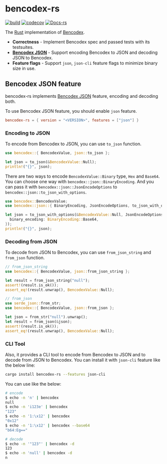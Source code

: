 # bencodex-rs

[![build](https://github.com/bencodex/bencodex-rs/actions/workflows/build.yaml/badge.svg)](https://github.com/bencodex/bencodex-rs/actions/workflows/build.yaml) [![codecov](https://codecov.io/gh/moreal/bencodex-rs/graph/badge.svg?token=H0FWUZ2ZF2)](https://codecov.io/gh/moreal/bencodex-rs) [![Docs-rs](https://docs.rs/bencodex-rs/badge.svg)](https://docs.rs/bencodex-rs/latest/)

The [Rust] implementation of [Bencodex].

- **Correctness** - Implement Bencodex spec and passed tests with its testsuites.
- **[Bencodex JSON]** - Support encoding Bencodex to JSON and decoding JSON to Bencodex.
- **Feature flags** - Support `json`, `json-cli` feature flags to minimize binary size in use.

[Rust]: https://rust-lang.org/
[Bencodex]: https://bencodex.org/

## Bencodex JSON feature

bencodex-rs implements [Bencodex JSON] feature, encoding and decoding both.

To use Bencodex JSON feature, you should enable `json` feature.

```toml
bencodex-rs = { version = "<VERSION>", features = ["json"] }
```

[Bencodex JSON]: https://github.com/planetarium/bencodex/blob/main/JSON.md

### Encoding to JSON

To encode from Bencodex to JSON, you can use `to_json` function.

```rust
use bencodex::{ BencodexValue, json::to_json };

let json = to_json(&BencodexValue::Null);
println!("{}", json);
```

There are two ways to encode `BencodexValue::Binary` type, `Hex` and `Base64`. You can choose one way with `bencodex::json::BinaryEncoding`. And you can pass it with `bencodex::json::JsonEncodeOptions` to `bencodex::json::to_json_with_options`.

```rust
use bencodex::BencodexValue;
use bencodex::json::{ BinaryEncoding, JsonEncodeOptions, to_json_with_options };

let json = to_json_with_options(&BencodexValue::Null, JsonEncodeOptions {
  binary_encoding: BinaryEncoding::Base64,
});
println!("{}", json);
```

### Decoding from JSON

To decode from JSON to Bencodex, you can use `from_json_string` and `from_json` function.

```rust
// from_json_string
use bencodex::{ BencodexValue, json::from_json_string };

let result = from_json_string("null");
assert!(result.is_ok());
assert_eq!(result.unwrap(), BencodexValue::Null);
```

```rust
// from_json
use serde_json::from_str;
use bencodex::{ BencodexValue, json::from_json };

let json = from_str("null").unwrap();
let result = from_json(&json);
assert!(result.is_ok());
assert_eq!(result.unwrap(), BencodexValue::Null);
```

### CLI Tool


Also, it provides a CLI tool to encode from Bencodex to JSON and to decode from JSON to Bencodex. You can install it with `json-cli` feature like the below line:

```bash
cargo install bencodex-rs --features json-cli
```

You can use like the below:

```bash
# encode
$ echo -n 'n' | bencodex
null
$ echo -n 'i123e' | bencodex
"123"
$ echo -n '1:\x12' | bencodex
"0x12"
$ echo -n '1:\x12' | bencodex --base64
"b64:Eg=="

# decode
$ echo -n '"123"' | bencodex -d
123
$ echo -n 'null' | bencodex -d
n
```
